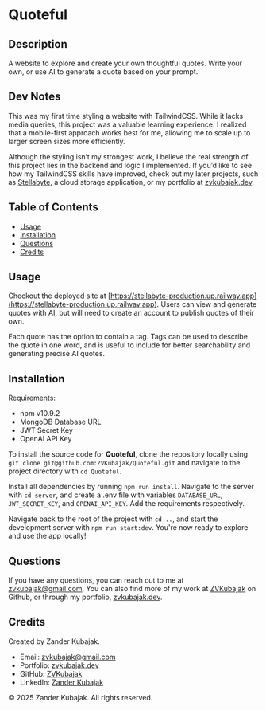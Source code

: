 # Quoteful

## Description
A website to explore and create your own thoughtful quotes. Write your own, or use AI to generate a quote based on your prompt.

## Dev Notes
This was my first time styling a website with TailwindCSS. While it lacks media queries, this project was a valuable learning experience. I realized that a mobile-first approach works best for me, allowing me to scale up to larger screen sizes more efficiently.

Although the styling isn’t my strongest work, I believe the real strength of this project lies in the backend and logic I implemented. If you’d like to see how my TailwindCSS skills have improved, check out my later projects, such as [Stellabyte](https://stellabyte-production.up.railway.app), a cloud storage application, or my portfolio at [zvkubajak.dev](https://zvkubajak.dev).

## Table of Contents
- [Usage](#usage)
- [Installation](#installation)
- [Questions](#questions)
- [Credits](#credits)

## Usage
Checkout the deployed site at [https://stellabyte-production.up.railway.app](https://stellabyte-production.up.railway.app). Users can  view and generate quotes with AI, but will need to create an account to publish quotes of their own.

Each quote has the option to contain a tag. Tags can be used to describe the quote in one word, and is useful to include for better searchability and generating precise AI quotes.

## Installation
Requirements:
* npm v10.9.2
* MongoDB Database URL
* JWT Secret Key
* OpenAI API Key

To install the source code for **Quoteful**, clone the repository locally using `git clone git@github.com:ZVKubajak/Quoteful.git` and navigate to the project directory with `cd Quoteful`.

Install all dependencies by running `npm run install`. Navigate to the server with `cd server`, and create a .env file with variables `DATABASE_URL`, `JWT_SECRET_KEY`, and `OPENAI_API_KEY`. Add the requirements respectively.

Navigate back to the root of the project with `cd ..`, and start the development server with `npm run start:dev`. You're now ready to explore and use the app locally!

## Questions
If you have any questions, you can reach out to me at [zvkubajak@gmail.com](mailto:zvkubajak@gmail.com). You can also find more of my work at [ZVKubajak](https://github.com/ZVKubajak) on Github, or through my portfolio, [zvkubajak.dev](https://zvkubajak.dev).

## Credits
Created by Zander Kubajak.

- Email: [zvkubajak@gmail.com](mailto:zvkubajak@gmail.com)
- Portfolio: [zvkubajak.dev](https://zvkubajak.dev)
- GitHub: [ZVKubajak](https://github.com/ZVKubajak)
- LinkedIn: [Zander Kubajak](https://www.linkedin.com/in/zander-kubajak-b37792335/)

© 2025 Zander Kubajak. All rights reserved.
